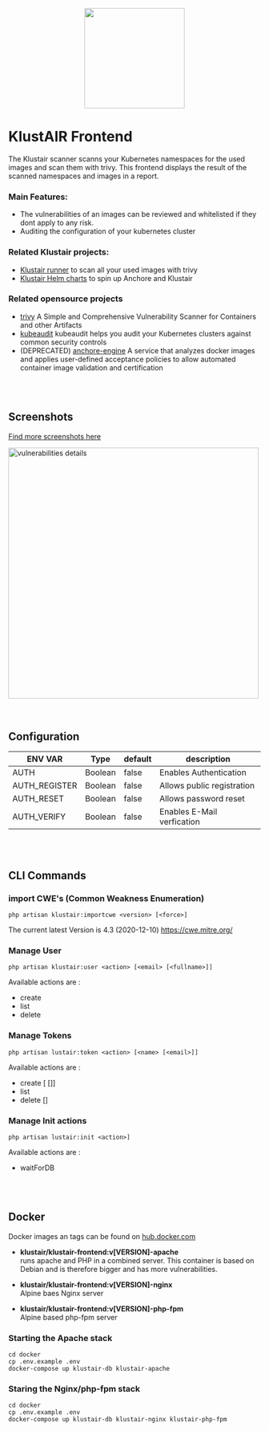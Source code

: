 <p align="center"><img src="https://raw.githubusercontent.com/mms-gianni/klustair-frontend/master/docs/img/klustair.png" width="200"></p>

# KlustAIR Frontend
The Klustair scanner scanns your Kubernetes namespaces for the used images and scan them with trivy. This frontend displays the result of the scanned namespaces and images in a report. 

### Main Features: 
- The vulnerabilities of an images can be reviewed and whitelisted if they dont apply to any risk.
- Auditing the configuration of your kubernetes cluster 

### Related Klustair projects: 
- <a href="https://github.com/klustair/klustair">Klustair runner</a> to scan all your used images with trivy
- <a href="https://github.com/klustair/klustair-helm">Klustair Helm charts</a> to spin up Anchore and Klustair

### Related opensource projects
- <a href="https://github.com/aquasecurity/trivy">trivy</a> A Simple and Comprehensive Vulnerability Scanner for Containers and other Artifacts
- <a href="https://github.com/Shopify/kubeaudit">kubeaudit</a> kubeaudit helps you audit your Kubernetes clusters against common security controls
- (DEPRECATED) <a href="https://github.com/anchore/anchore-engine">anchore-engine</a> A service that analyzes docker images and applies user-defined acceptance policies to allow automated container image validation and certification

<br>
<br>

## Screenshots
<a href="https://github.com/klustair/klustair-frontend/blob/master/docs/screenshots/0.3.0/SCREENSHOTS.md">Find more screenshots here</a>

<img src="https://raw.githubusercontent.com/klustair/klustair-frontend/master/docs/screenshots/0.3.0/vulnerabilities.details.png" width="500" alt="vulnerabilities details">

<br>
<br>
<br>

## Configuration

| ENV VAR       | Type    | default | description                |
|---------------|---------|---------|----------------------------|
| AUTH          | Boolean | false   | Enables Authentication     |
| AUTH_REGISTER | Boolean | false   | Allows public registration |
| AUTH_RESET    | Boolean | false   | Allows password reset      |
| AUTH_VERIFY   | Boolean | false   | Enables E-Mail verfication |

<br>
<br>

## CLI Commands

### import CWE's (Common Weakness Enumeration)

```
php artisan klustair:importcwe <version> [<force>]
```
The current latest Version is 4.3 (2020-12-10) 
https://cwe.mitre.org/ 

### Manage User
```
php artisan klustair:user <action> [<email> [<fullname>]]
```
Available actions are : 
 - create 
 - list
 - delete
 
### Manage Tokens
```
php artisan lustair:token <action> [<name> [<email>]]
```
Available actions are : 
  - create [<name> [<email>]]
  - list
  - delete [<name>]

### Manage Init actions
```
php artisan lustair:init <action>]
```
Available actions are : 
  - waitForDB

<br>
<br>

## Docker

Docker images an tags can be found on <a href="https://hub.docker.com/r/klustair/klustair-frontend">hub.docker.com</a>

- <b>klustair/klustair-frontend:v[VERSION]-apache</b><br>
  runs apache and PHP in a combined server. This container is based on Debian and is therefore bigger and has more vulnerabilities.

- <b>klustair/klustair-frontend:v[VERSION]-nginx</b><br>
  Alpine baes Nginx server

- <b>klustair/klustair-frontend:v[VERSION]-php-fpm</b><br>
  Alpine based php-fpm server

### Starting the Apache stack

    cd docker
    cp .env.example .env
    docker-compose up klustair-db klustair-apache

### Staring the Nginx/php-fpm stack

    cd docker
    cp .env.example .env
    docker-compose up klustair-db klustair-nginx klustair-php-fpm


